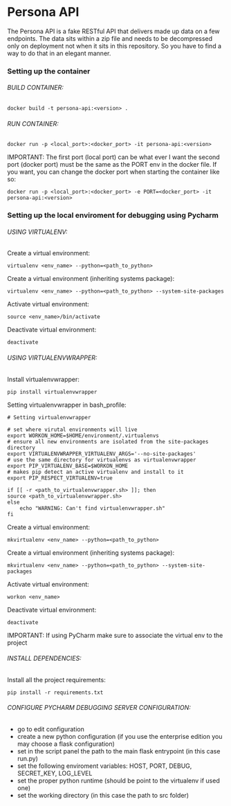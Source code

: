 # Persona API
The Persona API is a fake RESTful API that delivers made up data on a few endpoints. The data sits within a zip file and needs to be decompressed only on deployment not when it sits in this repository. So you have to find a way to do that in an elegant manner.

### Setting up the container

###### BUILD CONTAINER:

    docker build -t persona-api:<version> .

###### RUN CONTAINER:

    docker run -p <local_port>:<docker_port> -it persona-api:<version>

IMPORTANT: The first port (local port) can be what ever I want the second port (docker port) must be the same as the PORT env in the docker file. If you want, you can change the docker port when starting the container like so:

    docker run -p <local_port>:<docker_port> -e PORT=<docker_port> -it persona-api:<version>


### Setting up the local enviroment for debugging using Pycharm

###### USING VIRTUALENV:

Create a virtual environment:

    virtualenv <env_name> --python=<path_to_python>

Create a virtual environment (inheriting systems package):

    virtualenv <env_name> --python=<path_to_python> --system-site-packages

Activate virtual environment:

    source <env_name>/bin/activate

Deactivate virtual environment:

    deactivate

###### USING VIRTUALENVWRAPPER:

Install virtualenvwrapper:

    pip install virtualenvwrapper

Setting virtualenvwrapper in bash_profile:

    # Setting virtualenvwrapper

    # set where virutal environments will live
    export WORKON_HOME=$HOME/environment/.virtualenvs
    # ensure all new environments are isolated from the site-packages directory
    export VIRTUALENVWRAPPER_VIRTUALENV_ARGS='--no-site-packages'
    # use the same directory for virtualenvs as virtualenvwrapper
    export PIP_VIRTUALENV_BASE=$WORKON_HOME
    # makes pip detect an active virtualenv and install to it
    export PIP_RESPECT_VIRTUALENV=true

    if [[ -r <path_to_virtualenvwrapper.sh> ]]; then
    source <path_to_virtualenvwrapper.sh>
    else
        echo "WARNING: Can't find virtualenvwrapper.sh"
    fi

Create a virtual environment:

    mkvirtualenv <env_name> --python=<path_to_python>

Create a virtual environment (inheriting systems package):

    mkvirtualenv <env_name> --python=<path_to_python> --system-site-packages

Activate virtual environment:

    workon <env_name>

Deactivate virtual environment:

    deactivate

IMPORTANT: If using PyCharm make sure to associate the virtual env to the project

###### INSTALL DEPENDENCIES:

Install all the project requirements:

    pip install -r requirements.txt

###### CONFIGURE PYCHARM DEBUGGING SERVER CONFIGURATION:
* go to edit configuration
* create a new python configuration (if you use the enterprise edition you may choose a flask configuration)
* set in the script panel the path to the main flask entrypoint (in this case run.py)
* set the following enviroment variables: HOST, PORT, DEBUG, SECRET_KEY, LOG_LEVEL
* set the proper python runtime (should be point to the virtualenv if used one)
* set the working directory (in this case the path to src folder)


